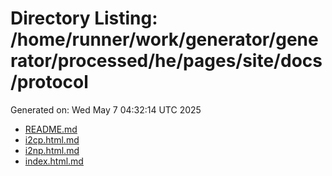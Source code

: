 # Directory Listing: /home/runner/work/generator/generator/processed/he/pages/site/docs/protocol
Generated on: Wed May  7 04:32:14 UTC 2025

- [README.md](README.md)
- [i2cp.html.md](i2cp.html.md)
- [i2np.html.md](i2np.html.md)
- [index.html.md](index.html.md)
